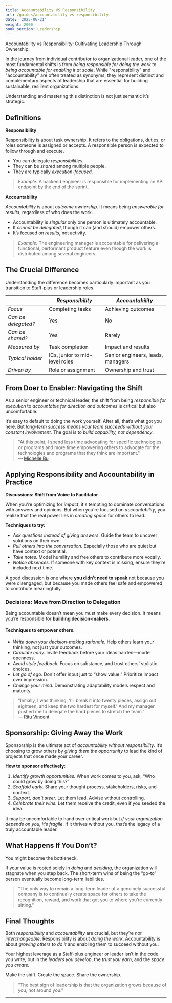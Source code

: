 ```yaml
---
title: Accountability VS Responsibility
url: /guides/accountability-vs-responsibility
date: '2025-06-21'
weight: 2000
book_section: Leadership
---
```


Accountability vs Responsibility: Cultivating Leadership Through Ownership:

In the journey from individual contributor to organizational leader, one of the most fundamental shifts is from *being responsible for doing the work* to *being accountable for enabling it at scale*. While "responsibility" and "accountability" are often treated as synonyms, they represent distinct and complementary aspects of leadership that are essential for building sustainable, resilient organizations.

Understanding and mastering this distinction is not just semantic it’s strategic.


## Definitions

**Responsibility**

Responsibility is about task ownership. It refers to the obligations, duties, or roles someone is assigned or accepts. A responsible person is expected to follow through and execute.

- You can delegate *responsibilities*.
- They can be *shared* among multiple people.
- They are typically *execution-focused*.

> _Example:_ A backend engineer is responsible for implementing an API endpoint by the end of the sprint.

**Accountability**

*Accountability* is about *outcome ownership*. It means being *answerable for results*, regardless of who does the work.

- Accountability is *singular* only one person is ultimately accountable.
- It *cannot be delegated*, though it can (and should) empower others.
- It’s focused on *results*, not activity.

> _Example:_ The engineering manager is accountable for delivering a functional, performant product feature even though the work is distributed among several engineers.

## The Crucial Difference

Understanding the difference becomes particularly important as you transition to Staff-plus or leadership roles.

|                       | *Responsibility*                            | *Accountability*                             |
|-----------------------|-----------------------------------------------|--------------------------------------------------|
| *Focus*           | Completing tasks                              | Achieving outcomes                               |
| *Can be delegated?* | Yes                                           | No                                               |
| *Can be shared?*    | Yes                                           | Rarely                                           |
| *Measured by*       | Task completion                               | Impact and results                               |
| *Typical holder*      | ICs, junior to mid-level roles                | Senior engineers, leads, managers                |
| *Driven by*           | Role or assignment                            | Ownership and trust                              |


## From Doer to Enabler: Navigating the Shift

As a senior engineer or technical leader, the shift from being *responsible for execution* to *accountable for direction and outcomes* is critical but also uncomfortable.

It’s easy to default to doing the work yourself. After all, that’s what got you here. But *long-term success means your team succeeds without your constant involvement.* The goal is to *build capability, not dependency*.

> "At this point, I spend less time advocating for specific technologies or programs and more time empowering others to advocate for the technologies and programs that they think are important."  
> — [Michelle Bu](https://staffeng.com/stories/michelle-bu)


## Applying Responsibility and Accountability in Practice

**Discussions: Shift from Voice to Facilitator**

When you're optimizing for *impact*, it's tempting to dominate conversations with answers and opinions. But when you're focused on *accountability*, you realize that the real power lies in *creating space* for others to lead.

**Techniques to try:**

- *Ask questions instead of giving answers.* Guide the team to uncover solutions on their own.
- *Pull others into the conversation.* Especially those who are quiet but have context or potential.
- *Take notes.* Model humility and free others to contribute more vocally.
- *Notice absences.* If someone with key context is missing, ensure they’re included next time.

A good discussion is one where **you didn’t need to speak** not because you were disengaged, but because you made others feel safe and empowered to contribute meaningfully.



### Decisions: Move from Direction to Delegation

Being accountable doesn’t mean you must make every decision. It means you’re responsible for **building decision-makers**.

#### Techniques to empower others:

- *Write down your decision-making rationale.* Help others learn your thinking, not just your outcomes.
- *Circulate early.* Invite feedback before your ideas harden—model openness.
- *Avoid style feedback.* Focus on substance, and trust others' stylistic choices.
- *Let go of ego.* Don't offer input just to “show value.” Prioritize impact over impression.
- *Change your mind.* Demonstrating adaptability models respect and maturity.

> "Initially, I was thinking, ‘I’ll break it into twenty pieces, assign out eighteen, and keep the two hardest for myself.’ And my manager pushed me to delegate the hard pieces to stretch the team."  
> — [Ritu Vincent](https://staffeng.com/stories/ritu-vincent)


## Sponsorship: Giving Away the Work

Sponsorship is the ultimate act of *accountability without responsibility*. It’s choosing to grow others by *giving them the opportunity* to lead the kind of projects that once made your career.

**How to sponsor effectively:**

1. *Identify growth opportunities.* When work comes to you, ask, “Who could grow by doing this?”
2. *Scaffold early.* Share your thought process, stakeholders, risks, and context.
3. *Support, don’t steer.* Let them lead. Advise without controlling.
4. *Celebrate their wins.* Let them receive the credit, even if you seeded the idea.

It may be uncomfortable to hand over critical work but *if your organization depends on you, it’s fragile*. If it thrives without you, that’s the legacy of a truly accountable leader.


## What Happens If You Don’t?

You might become the bottleneck.

If your value is rooted solely in *doing* and *deciding*, the organization will stagnate when you step back. The short-term wins of being the “go-to” person eventually become long-term liabilities.

> "The only way to remain a long-term leader of a genuinely successful company is to continually create space for others to take the recognition, reward, and work that got you to where you’re currently sitting."


## Final Thoughts

Both *responsibility* and *accountability* are crucial, but they’re *not interchangeable*. Responsibility is about *doing the work*. Accountability is about *growing others to do it* and enabling them to succeed without you.

Your highest leverage as a Staff-plus engineer or leader isn’t in the code you write, but in the *leaders you develop*, the *trust you earn*, and the *space you create*.

Make the shift. Create the space. Share the ownership.


> “The best sign of leadership is that the organization grows because of you, not around you.”

---
